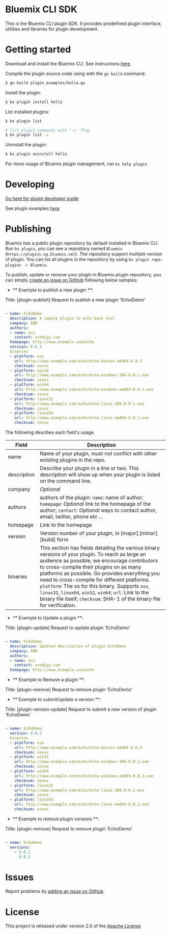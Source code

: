 # Bluemix CLI SDK

This is the Bluemix CLI plugin SDK. It provides predefined plugin interface, utilities and libraries for plugin development.

# Getting started

Download and install the Bluemix CLI. See instructions [here](https://clis.ng.bluemix.net).

Compile the plugin source code using with the `go build` command.

```bash
$ go build plugin_examples/hello.go
```

Install the plugin:

```bash
$ bx plugin install hello
```

List installed plugins:

```bash
$ bx plugin list

# list plugin commands with '-c' flag
$ bx plugin list -c
```

Uninstall the plugin:

```bash
$ bx plugin uninstall hello
```

For more usage of Bluemix plugin management, run `bx help plugin`

# Developing

[Go here for plugin developer guide](https://github.com/IBM-Bluemix/bluemix-cli-sdk/blob/master/docs/plugin_developer_guide.md)

See plugin examples [here](https://github.com/IBM-Bluemix/bluemix-cli-sdk/tree/master/plugin_examples)

# Publishing

Bluemix has a public plugin repository by default installed in Bluemix CLI. Run `bx plugin`, you can see a repository named `Bluemix` (`https://plugins.ng.bluemix.net`). The repository support multiple version of plugin. You can list all plugins in the repository by using `bx plugin repo-plugins -r Bluemix`.

To publish, update or remove your plugin in Bluemix plugin repository, you can simply [create an issue on GitHub](https://github.ibm.com/Bluemix/bluemix-cli-sdk/issues/new) following below samples:

* ** Example to publish a new plugin **:

Title: [plugin-publish] Request to publish a new plugin 'EchoDemo'

```yaml

- name: EchoDemo
  description: A sample plugin to echo back text
  company: IBM
  authors:
  - name: xxx
    contact: xxx@yyy.com
  homepage: http://www.example.com/echo
  version: 0.0.1
  binaries
  - platform: osx
    url: http://www.example.com/echo/echo-darwin-amd64-0.0.1
    checksum: xxxxx
  - platform: win32
    url: http://www.example.com/echo/echo-windows-386-0.0.1.exe
    checksum: xxxxx
  - platform: win64
    url: http://www.example.com/echo/echo-windows-amd64-0.0.1.exe
    checksum: xxxxx
  - platform: linux32
    url: http://www.example.com/echo/echo-linux-386-0.0.1.exe
    checksum: xxxxx
  - platform: linux64
    url: http://www.example.com/echo/echo-linux-amd64-0.0.1.exe
    checksum: xxxxx
```

The following descibes each field's usage.

Field | Description
------ | ---------
name | Name of your plugin, must not conflict with other existing plugins in the repo.
description | Describe your plugin in a line or two. This description will show up when your plugin is listed on the command line.
company | *Optional*
authors | authors of the plugin: `name`: name of author; `homepage`: *Optional* link to the homepage of the author; `contact`: *Optional* ways to contact author, email, twitter, phone etc ...
homepage | Link to the homepage
version | Version number of your plugin, in [major].[minor].[build] form
binaries | This section has fields detailing the various binary versions of your plugin. To reach as large an audience as possible, we encourage contributors to cross-compile their plugins on as many platforms as possible. Go provides everything you need to cross-compile for different platforms. `platform`: The os for this binary. Supports `osx`, `linux32`, `linux64`, `win32`, `win64`; `url`: Link to the binary file itself; `checksum`: SHA-1 of the binary file for verification.

* ** Example to Update a plugin **:

Title: [plugin-update] Request to update plugin 'EchoDemo'

```yaml

- name: EchoDemo
  description: Updated description of plugin EchoDemo
  company: IBM
  authors:
  - name: xxx
    contact: xxx@yyy.com
  homepage: http://www.example.com/echo
```

* ** Example to Remove a plugin **:

Title: [plugin-remove] Request to remove plugin 'EchoDemo'

* ** Example to submit/update a version **:

Title: [plugin-version-update] Request to submit a new version of plugin 'EchoDemo'

```yaml

- name: EchoDemo
  version: 0.0.2
  binaries
  - platform: osx
    url: http://www.example.com/echo/echo-darwin-amd64-0.0.2
    checksum: xxxxx
  - platform: win32
    url: http://www.example.com/echo/echo-windows-386-0.0.2.exe
    checksum: xxxxx
  - platform: win64
    url: http://www.example.com/echo/echo-windows-amd64-0.0.2.exe
    checksum: xxxxx
  - platform: linux32
    url: http://www.example.com/echo/echo-linux-386-0.0.2.exe
    checksum: xxxxx
  - platform: linux64
    url: http://www.example.com/echo/echo-linux-amd64-0.0.2.exe
    checksum: xxxxx
```

* ** Example to remove plugin versions **:

Title: [plugin-remove] Request to remove plugin 'EchoDemo'

```yaml

- name: EchoDemo
  versions:
    - 0.0.1
      0.0.2
```

# Issues

Report problems by [adding an issue on GitHub](https://github.com/IBM-Bluemix/bluemix-cli-sdk/issues/new).

# License

This project is released under version 2.0 of the [Apache License](https://github.ibm.com/Bluemix/bluemix-cli-sdk/blob/master/LICENSE)





